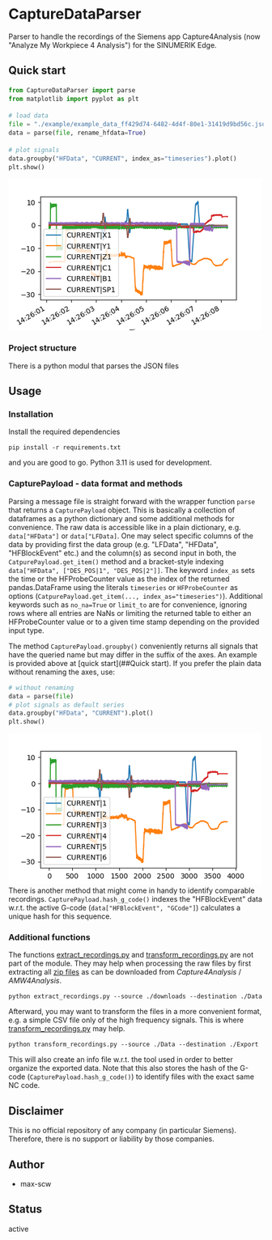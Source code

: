 # CaptureDataParser
Parser to handle the recordings of the Siemens app Capture4Analysis  (now "Analyze My Workpiece 4 Analysis") for the SINUMERIK Edge.


## Quick start
````python
from CaptureDataParser import parse
from matplotlib import pyplot as plt

# load data
file = "./example/example_data_ff429d74-6482-4d4f-80e1-31419d9bd56c.json"
data = parse(file, rename_hfdata=True)

# plot signals
data.groupby("HFData", "CURRENT", index_as="timeseries").plot()
plt.show()
````
![example_data_renamed_groupby_CURRENT_timeseries.png](docs%2Fexample_data_renamed_groupby_CURRENT_timeseries.png)


### Project structure
There is a python modul that parses the JSON files

## Usage
### Installation
Install the required dependencies
````shell
pip install -r requirements.txt
````
and you are good to go.
Python 3.11 is used for development.

### CapturePayload - data format and methods
Parsing a message file is straight forward with the wrapper function `parse` that returns a `CapturePayload` object. This is basically a collection of dataframes as a python dictionary and some additional methods for convenience. The raw data is accessible like in a plain dictionary, e.g. `data["HFData"]` or `data["LFData]`.
One may select specific columns of the data by providing first the data group (e.g. "LFData", "HFData", "HFBlockEvent" etc.) and the column(s) as second input in both, the `CatpurePayload.get_item()` method and a bracket-style indexing `data["HFData", ["DES_POS|1", "DES_POS|2"]]`.
The keyword `index_as` sets the time or the HFProbeCounter value as the index of the returned pandas.DataFrame using the literals `timeseries` or `HFProbeCounter` as options (`CatpurePayload.get_item(..., index_as="timeseries")`).
Additional keywords such as `no_na=True` or `limit_to` are for convenience, ignoring rows where all entries are NaNs or limiting the returned table to either an HFProbeCounter value or to a given time stamp depending on the provided input type.


The method `CapturePayload.groupby()` conveniently returns all signals that have the queried name but may differ in the suffix of the axes.
An example is provided above at [quick start](##Quick start).
If you prefer the plain data without renaming the axes, use:
````python
# without renaming
data = parse(file)
# plot signals as default series
data.groupby("HFData", "CURRENT").plot()
plt.show()
````
![example_data_groupby_CURRENT.png](docs%2Fexample_data_groupby_CURRENT.png)
There is another method that might come in handy to identify comparable recordings. `CapturePayload.hash_g_code()` indexes the "HFBlockEvent" data w.r.t. the active G-code (`data["HFBlockEvent", "GCode"]`) calculates a unique hash for this sequence. 


### Additional functions
The functions [extract_recordings.py](extract_recordings.py) and [transform_recordings.py](transform_recordings.py) are not part of the module. They may help when processing the raw files by first extracting all [zip files](https://en.wikipedia.org/wiki/ZIP_(file_format)) as can be downloaded from *Capture4Analysis* / *AMW4Analysis*.
````shell
python extract_recordings.py --source ./downloads --destination ./Data
````
Afterward, you may want to transform the files in a more convenient format, e.g. a simple CSV file only of the high frequency signals. This is where [transform_recordings.py](transform_recordings.py) may help.
````shell
python transform_recordings.py --source ./Data --destination ./Export
````
This will also create an info file w.r.t. the tool used in order to better organize the exported data. Note that this also stores the hash of the G-code (`CapturePayload.hash_g_code()`) to identify files with the exact same NC code.

## Disclaimer
This is no official repository of any company (in particular Siemens). Therefore, there is no support or liability by those companies.

## Author
 - max-scw

## Status
active